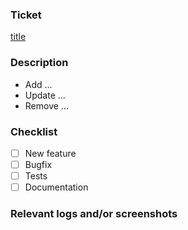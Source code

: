 ### Ticket
[title](url)

### Description
* Add ...
* Update ...
* Remove ...

### Checklist
- [ ] New feature
- [ ] Bugfix
- [ ] Tests
- [ ] Documentation

### Relevant logs and/or screenshots